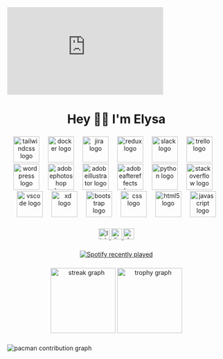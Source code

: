 <div style="width:360px;max-width:100%;">
  <div style="height:0;padding-bottom:56.11%;position:relative;">
    <iframe width="360" height="202" style="position:absolute;top:0;left:0;width:100%;height:100%;" frameBorder="0" src="https://imgflip.com/embed/a9k10p"></iframe>
  </div>
 
</div>

###

<h1 align="center">Hey 👋🏾 I'm Elysa</h1>

###

<div align="center">
  <img src="https://skillicons.dev/icons?i=tailwind" height="60" alt="tailwindcss logo"  />
  <img width="12" />
  <img src="https://cdn.simpleicons.org/docker/2496ED" height="60" alt="docker logo"  />
  <img width="12" />
  <img src="https://cdn.simpleicons.org/jira/0052CC" height="60" alt="jira logo"  />
  <img width="12" />
  <img src="https://cdn.simpleicons.org/redux/764ABC" height="60" alt="redux logo"  />
  <img width="12" />
  <img src="https://cdn.simpleicons.org/slack/4A154B" height="60" alt="slack logo"  />
  <img width="12" />
  <img src="https://cdn.simpleicons.org/trello/0052CC" height="60" alt="trello logo"  />
  <img width="12" />
  <img src="https://cdn.simpleicons.org/wordpress/21759B" height="60" alt="wordpress logo"  />
  <img width="12" />
  <img src="https://skillicons.dev/icons?i=ps" height="60" alt="adobephotoshop logo"  />
  <img width="12" />
  <img src="https://skillicons.dev/icons?i=ai" height="60" alt="adobeillustrator logo"  />
  <img width="12" />
  <img src="https://skillicons.dev/icons?i=ae" height="60" alt="adobeaftereffects logo"  />
  <img width="12" />
  <img src="https://skillicons.dev/icons?i=py" height="60" alt="python logo"  />
  <img width="12" />
  <img src="https://skillicons.dev/icons?i=stackoverflow" height="60" alt="stackoverflow logo"  />
  <img width="12" />
  <img src="https://skillicons.dev/icons?i=vscode" height="60" alt="vscode logo"  />
  <img width="12" />
  <img src="https://skillicons.dev/icons?i=xd" height="60" alt="xd logo"  />
  <img width="12" />
  <img src="https://skillicons.dev/icons?i=bootstrap" height="60" alt="bootstrap logo"  />
  <img width="12" />
  <img src="https://skillicons.dev/icons?i=css" height="60" alt="css logo"  />
  <img width="12" />
  <img src="https://skillicons.dev/icons?i=html" height="60" alt="html5 logo"  />
  <img width="12" />
  <img src="https://cdn.jsdelivr.net/gh/devicons/devicon/icons/javascript/javascript-original.svg" height="60" alt="javascript logo"  />
</div>

###

<div align="center">
  <a href="https://www.linkedin.com/in/elizabethdreynolds/" target="_blank">
    <img src="https://img.shields.io/static/v1?message=LinkedIn&logo=linkedin&label=&color=0077B5&logoColor=white&labelColor=&style=for-the-badge" height="25" alt="linkedin logo"  />
  </a>
  <a href="https://discord.com/users965300633727037540" target="_blank">
    <img src="https://img.shields.io/static/v1?message=Discord&logo=discord&label=&color=7289DA&logoColor=white&labelColor=&style=for-the-badge" height="25" alt="discord logo"  />
  </a>
  <a href="https://dev.to/elysa" target="_blank">
    <img src="https://img.shields.io/static/v1?message=dev.to&logo=dev.to&label=&color=0A0A0A&logoColor=white&labelColor=&style=for-the-badge" height="25" alt="devto logo"  />
  </a>
</div>

###

<div align="center">
  <a href="https://open.spotify.com/user/31sv6mxufk5aib4nskz2glhlka4e">
    <img src="https://spotify-recently-played-readme.vercel.app/api?user=31sv6mxufk5aib4nskz2glhlka4e&count=5&unique=true" alt="Spotify recently played"  />
  </a>
</div>

###

<div align="center">
  <img src="https://streak-stats.demolab.com?user=Miryre&locale=en&mode=daily&theme=dracula&hide_border=false&border_radius=5&order=3" height="150" alt="streak graph"  />
  <img src="https://github-profile-trophy.vercel.app?username=Miryre&theme=dracula&column=-1&row=1&margin-w=8&margin-h=8&no-bg=false&no-frame=false&order=4" height="150" alt="trophy graph"  />
</div>

###

<picture>
  <source media="(prefers-color-scheme: dark)" srcset="https://raw.githubusercontent.com/Miryre/Miryre/output/pacman-contribution-graph-dark.svg">
  <source media="(prefers-color-scheme: light)" srcset="https://raw.githubusercontent.com/Miryre/Miryre/output/pacman-contribution-graph.svg">
  <img alt="pacman contribution graph" src="https://raw.githubusercontent.com/Miryre/Miryre/output/pacman-contribution-graph.svg">
</picture>

###
